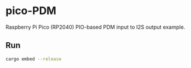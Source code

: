 # pico-PDM

Raspberry Pi Pico (RP2040) PIO-based PDM input to I2S output example.  

## Run
```sh
cargo embed --release
```

